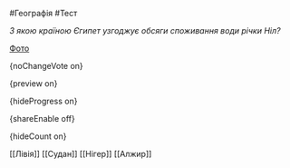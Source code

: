 #Географія #Тест

*З якою країною Єгипет узгоджує обсяги споживання води річки Ніл?*

[Фото](https://zno.osvita.ua//doc/images/znotest/26/2651/42_1.jpg)

{noChangeVote on}

{preview on}

{hideProgress on}

{shareEnable off}

{hideCount on}

[[Лівія]]
[[Судан]]
[[Нігер]]
[[Алжир]]
